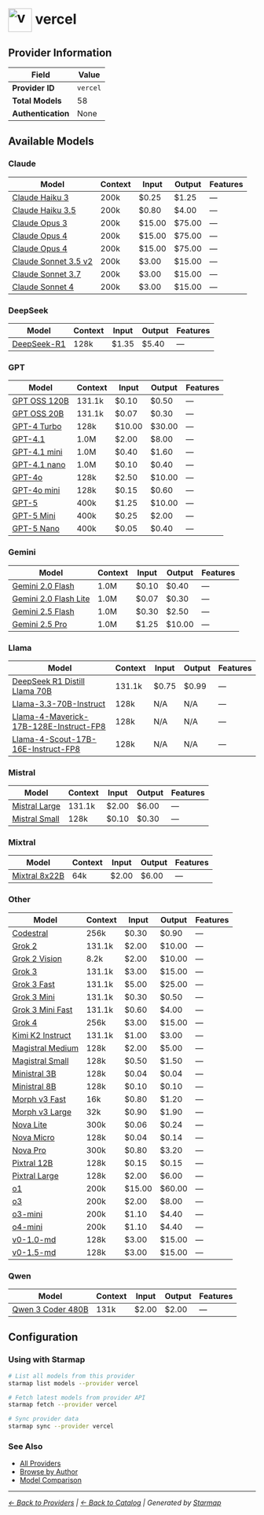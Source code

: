 # <img src="https://raw.githubusercontent.com/agentstation/starmap/master/internal/embedded/catalog/providers/vercel/logo.svg" alt="vercel logo" width="48" height="48" style="vertical-align: middle;"> vercel
  
## Provider Information
  
| Field | Value |
|---------|---------|
| **Provider ID** | `vercel` |
| **Total Models** | 58 |
| **Authentication** | None |

  
## Available Models
  
### Claude
  
| Model | Context | Input | Output | Features |
|---------|---------|---------|---------|---------|
| [Claude Haiku 3](./models/anthropic-claude-3-haiku.md) | 200k | $0.25 | $1.25 | — |
| [Claude Haiku 3.5](./models/anthropic-claude-3-5-haiku.md) | 200k | $0.80 | $4.00 | — |
| [Claude Opus 3](./models/anthropic-claude-3-opus.md) | 200k | $15.00 | $75.00 | — |
| [Claude Opus 4](./models/anthropic-claude-4-1-opus.md) | 200k | $15.00 | $75.00 | — |
| [Claude Opus 4](./models/anthropic-claude-4-opus.md) | 200k | $15.00 | $75.00 | — |
| [Claude Sonnet 3.5 v2](./models/anthropic-claude-3.5-sonnet.md) | 200k | $3.00 | $15.00 | — |
| [Claude Sonnet 3.7](./models/anthropic-claude-3.7-sonnet.md) | 200k | $3.00 | $15.00 | — |
| [Claude Sonnet 4](./models/anthropic-claude-4-sonnet.md) | 200k | $3.00 | $15.00 | — |

  
### DeepSeek
  
| Model | Context | Input | Output | Features |
|---------|---------|---------|---------|---------|
| [DeepSeek-R1](./models/deepseek-deepseek-r1.md) | 128k | $1.35 | $5.40 | — |

  
### GPT
  
| Model | Context | Input | Output | Features |
|---------|---------|---------|---------|---------|
| [GPT OSS 120B](./models/openai-gpt-oss-120b.md) | 131.1k | $0.10 | $0.50 | — |
| [GPT OSS 20B](./models/openai-gpt-oss-20b.md) | 131.1k | $0.07 | $0.30 | — |
| [GPT-4 Turbo](./models/openai-gpt-4-turbo.md) | 128k | $10.00 | $30.00 | — |
| [GPT-4.1](./models/openai-gpt-4.1.md) | 1.0M | $2.00 | $8.00 | — |
| [GPT-4.1 mini](./models/openai-gpt-4.1-mini.md) | 1.0M | $0.40 | $1.60 | — |
| [GPT-4.1 nano](./models/openai-gpt-4.1-nano.md) | 1.0M | $0.10 | $0.40 | — |
| [GPT-4o](./models/openai-gpt-4o.md) | 128k | $2.50 | $10.00 | — |
| [GPT-4o mini](./models/openai-gpt-4o-mini.md) | 128k | $0.15 | $0.60 | — |
| [GPT-5](./models/openai-gpt-5.md) | 400k | $1.25 | $10.00 | — |
| [GPT-5 Mini](./models/openai-gpt-5-mini.md) | 400k | $0.25 | $2.00 | — |
| [GPT-5 Nano](./models/openai-gpt-5-nano.md) | 400k | $0.05 | $0.40 | — |

  
### Gemini
  
| Model | Context | Input | Output | Features |
|---------|---------|---------|---------|---------|
| [Gemini 2.0 Flash](./models/google-gemini-2.0-flash.md) | 1.0M | $0.10 | $0.40 | — |
| [Gemini 2.0 Flash Lite](./models/google-gemini-2.0-flash-lite.md) | 1.0M | $0.07 | $0.30 | — |
| [Gemini 2.5 Flash](./models/google-gemini-2.5-flash.md) | 1.0M | $0.30 | $2.50 | — |
| [Gemini 2.5 Pro](./models/google-gemini-2.5-pro.md) | 1.0M | $1.25 | $10.00 | — |

  
### Llama
  
| Model | Context | Input | Output | Features |
|---------|---------|---------|---------|---------|
| [DeepSeek R1 Distill Llama 70B](./models/deepseek-deepseek-r1-distill-llama-70b.md) | 131.1k | $0.75 | $0.99 | — |
| [Llama-3.3-70B-Instruct](./models/meta-llama-3.3-70b.md) | 128k | N/A | N/A | — |
| [Llama-4-Maverick-17B-128E-Instruct-FP8](./models/meta-llama-4-maverick.md) | 128k | N/A | N/A | — |
| [Llama-4-Scout-17B-16E-Instruct-FP8](./models/meta-llama-4-scout.md) | 128k | N/A | N/A | — |

  
### Mistral
  
| Model | Context | Input | Output | Features |
|---------|---------|---------|---------|---------|
| [Mistral Large](./models/mistral-mistral-large.md) | 131.1k | $2.00 | $6.00 | — |
| [Mistral Small](./models/mistral-mistral-small.md) | 128k | $0.10 | $0.30 | — |

  
### Mixtral
  
| Model | Context | Input | Output | Features |
|---------|---------|---------|---------|---------|
| [Mixtral 8x22B](./models/mistral-mixtral-8x22b-instruct.md) | 64k | $2.00 | $6.00 | — |

  
### Other
  
| Model | Context | Input | Output | Features |
|---------|---------|---------|---------|---------|
| [Codestral](./models/mistral-codestral.md) | 256k | $0.30 | $0.90 | — |
| [Grok 2](./models/xai-grok-2.md) | 131.1k | $2.00 | $10.00 | — |
| [Grok 2 Vision](./models/xai-grok-2-vision.md) | 8.2k | $2.00 | $10.00 | — |
| [Grok 3](./models/xai-grok-3.md) | 131.1k | $3.00 | $15.00 | — |
| [Grok 3 Fast](./models/xai-grok-3-fast.md) | 131.1k | $5.00 | $25.00 | — |
| [Grok 3 Mini](./models/xai-grok-3-mini.md) | 131.1k | $0.30 | $0.50 | — |
| [Grok 3 Mini Fast](./models/xai-grok-3-mini-fast.md) | 131.1k | $0.60 | $4.00 | — |
| [Grok 4](./models/xai-grok-4.md) | 256k | $3.00 | $15.00 | — |
| [Kimi K2 Instruct](./models/moonshotai-kimi-k2.md) | 131.1k | $1.00 | $3.00 | — |
| [Magistral Medium](./models/mistral-magistral-medium.md) | 128k | $2.00 | $5.00 | — |
| [Magistral Small](./models/mistral-magistral-small.md) | 128k | $0.50 | $1.50 | — |
| [Ministral 3B](./models/mistral-ministral-3b.md) | 128k | $0.04 | $0.04 | — |
| [Ministral 8B](./models/mistral-ministral-8b.md) | 128k | $0.10 | $0.10 | — |
| [Morph v3 Fast](./models/morph-morph-v3-fast.md) | 16k | $0.80 | $1.20 | — |
| [Morph v3 Large](./models/morph-morph-v3-large.md) | 32k | $0.90 | $1.90 | — |
| [Nova Lite](./models/amazon-nova-lite.md) | 300k | $0.06 | $0.24 | — |
| [Nova Micro](./models/amazon-nova-micro.md) | 128k | $0.04 | $0.14 | — |
| [Nova Pro](./models/amazon-nova-pro.md) | 300k | $0.80 | $3.20 | — |
| [Pixtral 12B](./models/mistral-pixtral-12b.md) | 128k | $0.15 | $0.15 | — |
| [Pixtral Large](./models/mistral-pixtral-large.md) | 128k | $2.00 | $6.00 | — |
| [o1](./models/openai-o1.md) | 200k | $15.00 | $60.00 | — |
| [o3](./models/openai-o3.md) | 200k | $2.00 | $8.00 | — |
| [o3-mini](./models/openai-o3-mini.md) | 200k | $1.10 | $4.40 | — |
| [o4-mini](./models/openai-o4-mini.md) | 200k | $1.10 | $4.40 | — |
| [v0-1.0-md](./models/vercel-v0-1.0-md.md) | 128k | $3.00 | $15.00 | — |
| [v0-1.5-md](./models/vercel-v0-1.5-md.md) | 128k | $3.00 | $15.00 | — |

  
### Qwen
  
| Model | Context | Input | Output | Features |
|---------|---------|---------|---------|---------|
| [Qwen 3 Coder 480B](./models/cerebras-qwen3-coder.md) | 131k | $2.00 | $2.00 | — |

  
## Configuration
  
### Using with Starmap
  
```bash
# List all models from this provider
starmap list models --provider vercel

# Fetch latest models from provider API
starmap fetch --provider vercel

# Sync provider data
starmap sync --provider vercel
```
  
### See Also

- [All Providers](../)
- [Browse by Author](../../authors/)
- [Model Comparison](../../models/)


  
---
_[← Back to Providers](../) | [← Back to Catalog](../../) | Generated by [Starmap](https://github.com/agentstation/starmap)_
